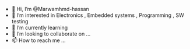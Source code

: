 - 👋 Hi, I’m @Marwamhmd-hassan
- 👀 I’m interested in Electronics , Embedded systems , Programming , SW testing 
- 🌱 I’m currently learning 
- 💞️ I’m looking to collaborate on ...
- 📫 How to reach me ...

<!---
Marwamhmd-hassan/Marwamhmd-hassan is a ✨ special ✨ repository because its `README.md` (this file) appears on your GitHub profile.
You can click the Preview link to take a look at your changes.
--->

